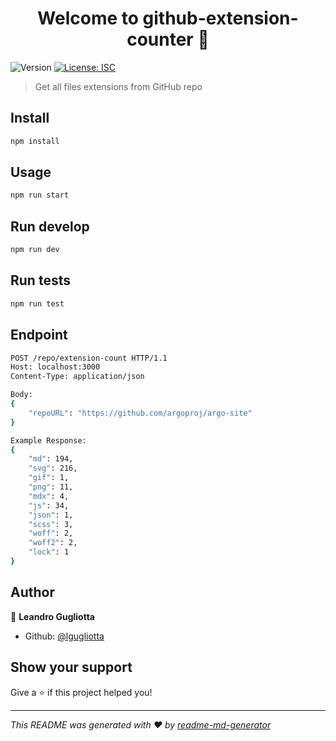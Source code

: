 <h1 align="center">Welcome to github-extension-counter 👋</h1>
<p>
  <img alt="Version" src="https://img.shields.io/badge/version-1.0.0-blue.svg?cacheSeconds=2592000" />
  <a href="#" target="_blank">
    <img alt="License: ISC" src="https://img.shields.io/badge/License-ISC-yellow.svg" />
  </a>
</p>

> Get all files extensions from GitHub repo

## Install

```sh
npm install
```

## Usage

```sh
npm run start
```

## Run develop

```sh
npm run dev
```

## Run tests

```sh
npm run test
```

## Endpoint

```sh
POST /repo/extension-count HTTP/1.1
Host: localhost:3000
Content-Type: application/json

Body:
{
    "repoURL": "https://github.com/argoproj/argo-site"
}

Example Response:
{
    "md": 194,
    "svg": 216,
    "gif": 1,
    "png": 11,
    "mdx": 4,
    "js": 34,
    "json": 1,
    "scss": 3,
    "woff": 2,
    "woff2": 2,
    "lock": 1
}
```

## Author

👤 **Leandro Gugliotta**

* Github: [@lgugliotta](https://github.com/lgugliotta)

## Show your support

Give a ⭐️ if this project helped you!

***
_This README was generated with ❤️ by [readme-md-generator](https://github.com/kefranabg/readme-md-generator)_
